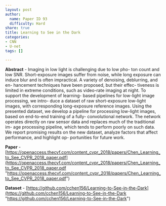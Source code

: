 ```yaml
---
layout: post
author:
  name: Paper ID 93
  difficulty: Hard
share: true
title: Learning to See in the Dark
categories:
- CNN
- U-net
tags: []

---
```

**Abstract** - Imaging in low light is challenging due to low pho- ton count and low SNR. Short-exposure images suffer from noise, while long exposure can induce blur and is often impractical. A variety of denoising, deblurring, and en- hancement techniques have been proposed, but their effec- tiveness is limited in extreme conditions, such as video-rate imaging at night. To support the development of learning- based pipelines for low-light image processing, we intro- duce a dataset of raw short-exposure low-light images, with corresponding long-exposure reference images. Using the presented dataset, we develop a pipeline for processing low-light images, based on end-to-end training of a fully- convolutional network. The network operates directly on raw sensor data and replaces much of the traditional im- age processing pipeline, which tends to perform poorly on such data. We report promising results on the new dataset, analyze factors that affect performance, and highlight op- portunities for future work.

**Paper** - [https://openaccess.thecvf.com/content_cvpr_2018/papers/Chen_Learning_to_See_CVPR_2018_paper.pdf](https://openaccess.thecvf.com/content_cvpr_2018/papers/Chen_Learning_to_See_CVPR_2018_paper.pdf "https://openaccess.thecvf.com/content_cvpr_2018/papers/Chen_Learning_to_See_CVPR_2018_paper.pdf")

**Dataset** - [https://github.com/cchen156/Learning-to-See-in-the-Dark](https://github.com/cchen156/Learning-to-See-in-the-Dark "https://github.com/cchen156/Learning-to-See-in-the-Dark")